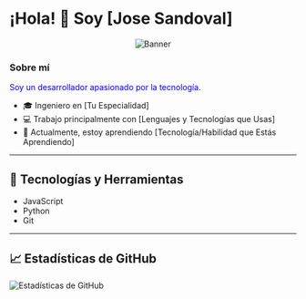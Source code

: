 # ¡Hola! 👋 Soy [Jose Sandoval]

<p align="center">
  <img src="https://github.com/TuNombreUsuario/TuNombreUsuario/raw/main/banner.png" alt="Banner" />
</p>

### Sobre mí

<p style="color:blue;">Soy un desarrollador apasionado por la tecnología.</p>

- 🎓 Ingeniero en [Tu Especialidad]
- 💻 Trabajo principalmente con [Lenguajes y Tecnologías que Usas]
- 🌱 Actualmente, estoy aprendiendo [Tecnología/Habilidad que Estás Aprendiendo]

---

<h2>🔧 Tecnologías y Herramientas</h2>

<ul>
  <li>JavaScript</li>
  <li>Python</li>
  <li>Git</li>
</ul>

---

<h2>📈 Estadísticas de GitHub</h2>

<img src="https://github-readme-stats.vercel.app/api?username=TuNombreUsuario&show_icons=true&theme=radical" alt="Estadísticas de GitHub" />
